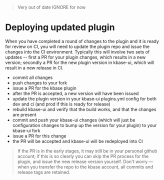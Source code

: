 > Very out of date IGNORE for now

# Deploying updated plugin

When you have completed a round of changes to the plugin and it is ready for review on CI, you will need to update the plugin repo and issue the changes into the CI environment. Typically this will involve two sets of updates -- first a PR for your plugin changes, which results in a new version; secondly a PR for the new plugin version in kbase-ui, which will result in a new release in CI.

- commit all changes
- push changes to your fork
- issue a PR for the kbase plugin
- after the PR is accepted, a new version will have been issued
- update the plugin version in your kbase-ui plugins.yml config for both dev and ci (and prod if this is ready for release)
- rebuild kbase-ui and verify that the build works, and that the changes are present
- commit and push your kbase-ui changes (which will just be configuration changes to bump up the version for your plugin) to your kbase-ui fork
- issue a PR for this change
- the PR will be accepted and kbase-ui will be redeployed into CI

> If the PR is in the early stages, it may still be in your personal github account; if this is so clearly you can skip the PR process for the plugin, and issue the new release version yourself. Don't worry —  when you transfer the repo to the kbase account, all commits and release tags are retained.
